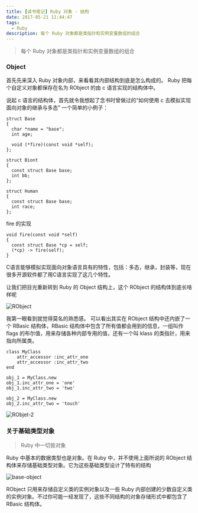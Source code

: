```yaml
---
title: [读书笔记] Ruby 对象 - 结构 
date: 2017-05-21 11:44:47
tags:
  - Ruby
description: 每个 Ruby 对象都是类指针和实例变量数组的组合
---
```



> 每个 Ruby 对象都是类指针和实例变量数组的组合

### Object
首先先来深入 Ruby 对象内部，来看看其内部结构到底是怎么构成的。
Ruby 把每个自定义对象都保存在名为 RObject 的由 c 语言实现的结构体中。

说起 c 语言的结构体，首先就令我想起了念书时曾做过的“如何使用 c 去模拟实现面向对象的继承与多态”
一个简单的小例子：
```
struct Base
{
  char *name = "base";
  int age;

  void (*fire)(const void *self); 
};

struct Biont
{
  const struct Base base;
  int bb;
};

struct Human
{
  const struct Base base;
  int race;
};
```

fire 的实现
```
void fire(const void *self)
{
  const struct Base *cp = self;
  (*cp) -> fire(self);
}
```
C语言能够模拟实现面向对象语言具有的特性，包括：多态，继承，封装等，现在很多开源软件都了用C语言实现了这几个特性。

让我们把目光重新转到 Ruby 的 Object 结构上，这个 RObject 的结构体到底长啥样呢

![RObject][1]

我第一眼看到就觉得莫名的熟悉感。
可以看出其实在 RObject 结构中还内嵌了一个 RBasic 结构体，RBasic 结构体中包含了所有值都会用到的信息，一组叫作 flags 的布尔值，用来存储各种内部专用的值，还有一个叫 klass 的类指针，用来指向所属类。

```
class MyClass
    attr_accessor :inc_attr_one
    attr_accessor :inc_attr_two
end

obj_1 = MyClass.new
obj_1.inc_attr_one = 'one'
obj_1.inc_attr_two = 'two'

obj_2 = MyClass.new
obj_2.inc_attr_two = 'touch'
```

![RObjet-2][2]

### 关于基础类型对象
> Ruby 中一切皆对象

Ruby 中基本的数据类型也是对象。在 Ruby 中，并不使用上面所说的 RObject 结构体来存储基础类型对象。它为这些基础类型设计了特有的结构

![base-object][3]

RObject 只用来存储自定义类的实例对象以及一些 Ruby 内部创建的少数自定义类的实例对象。不过你可能一经发现了，这些不同结构的对象存储形式中都包含了 RBasic 结构体。


  [1]: http://7xsger.com1.z0.glb.clouddn.com/robject.png
  [2]: http://7xsger.com1.z0.glb.clouddn.com/robject-2.png
  [3]: http://7xsger.com1.z0.glb.clouddn.com/base-object.png

